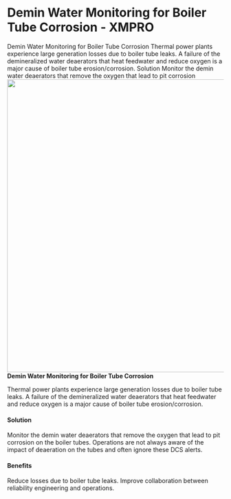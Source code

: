 # Demin Water Monitoring for Boiler Tube Corrosion - XMPRO


<div class="portfolio-top">

<div class="row page-wrapper">

<div class="large-12 col mb-0 pb-0">

<div class="portfolio-summary entry-summary">

<div class="row">

<div class="col col-fit pb-0">
Demin Water Monitoring for Boiler Tube Corrosion Thermal power plants experience large generation losses due to boiler tube leaks. A failure of the demineralized water deaerators that heat feedwater and reduce oxygen is a major cause of boiler tube erosion/corrosion. Solution Monitor the demin water deaerators that remove the oxygen that lead to pit corrosion
</div>
</div>
</div>
</div>
</div>

<div id="portfolio-content" role="main">

<div class="portfolio-inner">

<div class="row" id="row-1168523984">

<div class="col small-12 large-12" id="col-1798619597">

<div class="col-inner">

<div data-name="entity_field_post_title"><img height="680" src="https://xmpro.com/wp-content/uploads/2020/04/8.jpg" width="1020"/>
</div>

<div class="drts-display-element drts-display-element-entity_field_post_title-1 drts-display-element-inlineable directory-item-title" data-name="entity_field_post_title"><strong>Demin Water Monitoring for Boiler Tube Corrosion</strong></div>

<div class="drts-display-element drts-display-element-entity_field_post_content-2 directory-item-category" data-name="entity_field_post_content">
<p>Thermal power plants experience large generation losses due to boiler tube leaks. A failure of the demineralized water deaerators that heat feedwater and reduce oxygen is a major cause of boiler tube erosion/corrosion.</p>
<h4><strong>Solution</strong></h4>
<p>Monitor the demin water deaerators that remove the oxygen that lead to pit corrosion on the boiler tubes. Operations are not always aware of the impact of deaeration on the tubes and often ignore these DCS alerts.</p>
<h4><strong>Benefits</strong></h4>
<p>Reduce losses due to boiler tube leaks. Improve collaboration between reliability engineering and operations.</p>
</div>
</div>
</div>
</div>
</div>
</div>
</div>